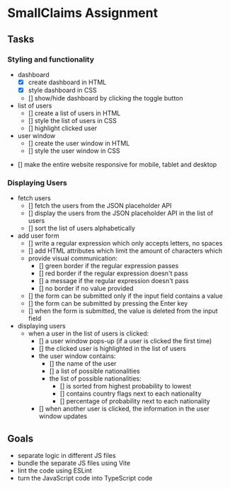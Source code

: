 # SmallClaims Assignment
## Tasks
### Styling and functionality
* dashboard
    - [x] create dashboard in HTML
    - [x] style dashboard in CSS
    - [] show/hide dashboard by clicking the toggle button
* list of users
    - [] create a list of users in HTML
    - [] style the list of users in CSS
    - [] highlight clicked user
* user window
    - [] create the user window in HTML
    - [] style the user window in CSS
- [] make the entire website responsive for mobile, tablet and desktop
### Displaying Users
* fetch users
    - [] fetch the users from the JSON placeholder API
    - [] display the users from the JSON placeholder API in the list of users
    - [] sort the list of users alphabetically
* add user form
    - [] write a regular expression which only accepts letters, no spaces
    - [] add HTML attributes which limit the amount of characters which
    * provide visual communication:
        - [] green border if the regular expression passes
        - [] red border if the regular expression doesn't pass
        - [] a message if the regular expression doesn't pass
        - [] no border if no value provided
    - [] the form can be submitted only if the input field contains a value
    - [] the form can be submitted by pressing the Enter key
    - [] when the form is submitted, the value is deleted from the input field
* displaying users
    * when a user in the list of users is clicked:
        - [] a user window pops-up (if a user is clicked the first time)
        - [] the clicked user is highlighted in the list of users
        * the user window contains:
            - [] the name of the user
            - [] a list of possible nationalities
            * the list of possible nationalities:
                - [] is sorted from highest probability to lowest
                - [] contains country flags next to each nationality
                - [] percentage of probability next to each nationality
        - [] when another user is clicked, the information in the user window updates

## Goals
* separate logic in different JS files
* bundle the separate JS files using Vite
* lint the code using ESLint
* turn the JavaScript code into TypeScript code